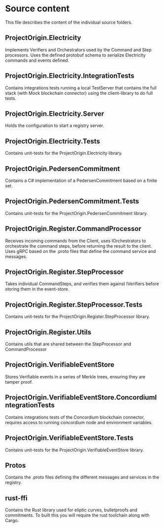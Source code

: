 # Source content

This file describes the content of the individual source folders.

## ProjectOrigin.Electricity

Implements Verifiers and Orchestrators used by the Command and Step processors.
Uses the defined protobuf schema to serialize Electricity commands and events defined.

## ProjectOrigin.Electricity.IntegrationTests

Contains integrations tests running a local TestServer that contains the full stack (with Mock blockchain connector)
using the client-library to do full tests.

## ProjectOrigin.Electricity.Server

Holds the configuration to start a registry server.

## ProjectOrigin.Electricity.Tests

Contains unit-tests for the ProjectOrigin.Electricity library.

## ProjectOrigin.PedersenCommitment

Contains a C# implementation of a PedersenCommitment based on a finite set.

## ProjectOrigin.PedersenCommitment.Tests

Contains unit-tests for the ProjectOrigin.PedersenCommitment library.

## ProjectOrigin.Register.CommandProcessor

Receives incoming commands from the Client, uses IOrchestrators to orchestrate the command steps, before returning the result to the client.
Uses gRPC based on the .proto files that define the command service and messages.

## ProjectOrigin.Register.StepProcessor

Takes individual CommandSteps, and verifies them against IVerifiers before storing them in the event-store.

## ProjectOrigin.Register.StepProcessor.Tests

Contains unit-tests for the ProjectOrigin.Register.StepProcessor library.

## ProjectOrigin.Register.Utils

Contains utils that are shared between the StepProcessor and CommandProcessor

## ProjectOrigin.VerifiableEventStore

Stores Verifiable events in a series of Merkle trees, ensuring they are tamper proof.

## ProjectOrigin.VerifiableEventStore.ConcordiumIntegrationTests

Contains integrations tests of the Concordium blockchain connector, requires access to running concordium node and environment variables.

## ProjectOrigin.VerifiableEventStore.Tests

Contains unit-tests for the ProjectOrigin.VerifiableEventStore library.

## Protos

Contains the .proto files defining the different messages and services in the registry.

## rust-ffi

Contains the Rust library used for eliptic curves, bulletproofs and commitments.
To built this you will require the rust toolchain along with Cargo.

